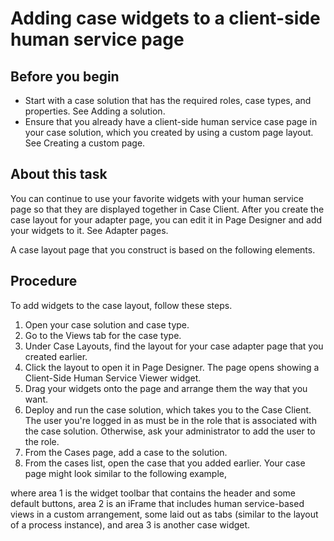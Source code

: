# Adding case widgets to a client-side human service page

## Before you begin

- Start with a case solution that has the required roles, case types, and properties. See Adding a solution.
- Ensure that you already have a client-side human service case page in your case solution, which
you created by using a custom page layout. See Creating a custom page.

## About this task

You can continue to use your favorite widgets with your human service page so that they are
displayed together in Case Client. After you create the case layout for your adapter page, you can edit it in Page Designer and add
your widgets to it. See Adapter pages.

A case layout page that you construct is based on the following elements.

<!-- image -->

## Procedure

To add widgets to the case layout, follow these steps.

1. Open your case solution and case type.
2. Go to the Views tab for the case type.
3. Under Case Layouts, find the layout for your case adapter page
that you created earlier.
4. Click the layout to open it in Page Designer. The page opens showing a
Client-Side Human Service Viewer widget.
5. Drag your widgets onto the page and arrange them the way that you want.
6. Deploy and run the case solution, which takes you to the Case Client. The user you're
logged in as must be in the role that is associated with the case solution. Otherwise, ask your
administrator to add the user to the role.
7. From the Cases page, add a case to the
solution.
8. From the cases list, open the case that you added earlier. Your case page
might look similar to the following example,

 where area 1 is the widget toolbar that contains the header and some default buttons, area 2 is
an iFrame that includes human service-based views in a custom arrangement, some laid out as tabs
(similar to the layout of a process instance), and area 3 is another case widget.